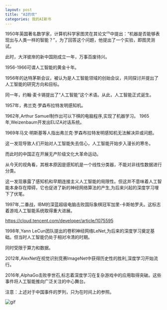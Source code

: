 ```yaml
---
layout: post
title: "AI的坎"
categories: 我的AI新书
---
```


​1950年英国著名数学家，计算机科学家图灵在其论文⁽¹⁾中提出：“机器是否能够表现出与人类一样的智能？”，为了回答这个问题，他提出了一个实验，即图灵测试。  

此时，大洋彼岸的新中国刚成立一年，万事百废待兴。  

1956-1966可谓人工智能的黄金十年。  

1956年的达特茅斯会议，被认为是人工智能领域的创始会议，共同探讨并提出了人工智能的研究方向和目标。  

同一年，约翰·麦卡锡提出了“人工智能”这个术语。从此，人工智能正式诞生。

1957年，弗兰克·罗森布拉特发明感知机。

1962年,Arthur Samuel制作出可以下棋的电脑程序,实现了机器学习。
1965年,Weizenbaum开发出ELIZA对话系统。

1969年马文·明斯基等人指出弗兰克·罗森布拉特发明感知机无法解决异或问题。

这一发现导致人们开始对人工智能失去信心，人工智能开始步入漫长的寒冬。

而此时的中国正在开展无产阶级文化大革命运动。

从今天的视角看，其根本原因是感知机是一个线性分类器，不能对非线性数据进行分类。

这一发现暴露了感知机和早期连接主义人工智能的局限性。但这并不意味着人工智能本身存在障碍，它也促进了新的神经网络算法的产生,为后来兴起的深度学习埋下了伏笔。

1997年,二番战，IBM的深蓝超级电脑击败国际象棋冠军加里-卡斯帕罗夫。这标志着游戏人工智能系统取得重大进展。

https://cloud.tencent.com/developer/article/1075595


1998年,Yann LeCun团队提出的卷积神经网络LeNet,为后来的深度学习奠定基础。但当时人工智能仍处于相对冷清的时期。

同时受限于算力和数据。


2012年,AlexNet在视觉识别竞赛ImageNet中获得历史性的胜利,深度学习开始流行。

2016年,AlphaGo击败李世石,标志着深度学习在复杂游戏中的应用取得突破。这些事件将人工智能推向广泛关注的中心舞台。



注意：上述对于中国事件的罗列，只为在时间上的参照。

![gif]("/assets/gif/2D.gif?raw=true")